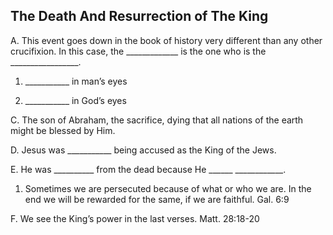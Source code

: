 ## The Death And Resurrection of The King

 A. This event goes down in the book of history very different than
 any other crucifixion. In this case, the _____________ is the
 one who is the _________________.

 1. ___________ in man&#8217;s eyes

 2. ___________ in God&#8217;s eyes

 C. The son of Abraham, the sacrifice, dying that all nations of
 the earth might be blessed by Him.

 D. Jesus was ___________ being accused as the King of the
 Jews.

 E. He was __________ from the dead because He ______
 ____________.

 1. Sometimes we are persecuted because of what or
 who we are. In the end we will be rewarded for the
 same, if we are faithful.
 Gal. 6:9

 F. We see the King&#8217;s power in the last verses.
 Matt. 28:18-20

